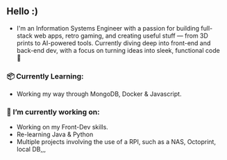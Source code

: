 ## Hello :)
- I'm an Information Systems Engineer with a passion for building full-stack web apps, retro gaming, and creating useful stuff — from 3D prints to AI-powered tools. Currently diving deep into front-end and back-end dev, with a focus on turning ideas into sleek, functional code 🚀

### 📦 Currently Learning:
- Working my way through MongoDB, Docker & Javascript.

### 🌱 I’m currently working on:
- Working on my Front-Dev skills.
- Re-learning Java & Python
- Multiple projects involving the use of a RPI, such as a NAS, Octoprint, local DB,,,


<!--![Erik's GitHub Stats](https://github-readme-stats.vercel.app/api?username=yop-me&show_icons=true&theme=radical)

**yop-me/yop-me** is a ✨ _special_ ✨ repository because its `README.md` (this file) appears on your GitHub profile.

Here are some ideas to get you started:

- 🔭 I’m currently working on ...
- 🌱 I’m currently learning ...
- 👯 I’m looking to collaborate on ...
- 🤔 I’m looking for help with ...
- 💬 Ask me about ...
- 📫 How to reach me: ...
- 😄 Pronouns: ...
- ⚡ Fun fact: ...
-->
